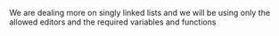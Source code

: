 We are dealing more on singly linked lists
and we will be using only the allowed editors and the required variables and functions
